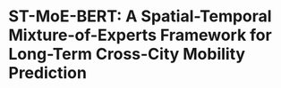 # ST-MoE-BERT: A Spatial-Temporal Mixture-of-Experts Framework for Long-Term Cross-City Mobility Prediction